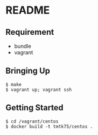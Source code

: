 README
======

Requirement
-----------
- bundle
- vagrant

Bringing Up
-----------
```
$ make
$ vagrant up; vagrant ssh
```

Getting Started
---------------
```
$ cd /vagrant/centos
$ docker build -t tmtk75/centos .
```
